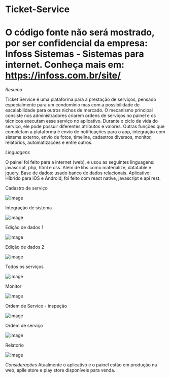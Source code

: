 # Ticket-Service
#  O código fonte não será mostrado, por ser confidencial da empresa: Infoss Sistemas - Sistemas para internet. Conheça mais em: https://infoss.com.br/site/

*Resumo*

Ticket Service é uma plataforma para a prestação de serviços, pensado especialmente para um condomínio mas com a possibilidade de escalabilidade para outros nichos de mercado. O mecanismo principal consiste nos administradores criarem ordens de serviços no painel e os técnicos executam esse serviço no aplicativo. Durante o ciclo de vida do serviço, ele pode possuir diferentes atributos e valores. Outras funções que completam a plataforma é envio de notificações para o app, integração com sistema externo, envio de fotos, timeline, cadastros diversos, monitor, relatórios, automatizações e entre outros. 

*Linguagens*

O painel foi feito para a internet (web), e usou as seguintes linguagens: javascript, php, html e css. Além de libs como materialize, datatable e jquery. 
Base de dados: usado banco de dados relacionais.
Aplicativo: Híbrido para iOS e Android, foi feito com react native, javascript e api rest. 

Cadastro de serviço

![image](https://github.com/MairaSantoss/Ticket-Service/assets/89280923/48716865-f3b2-4572-89eb-a0d445868752)

Integração de sistema

![image](https://github.com/MairaSantoss/Ticket-Service/assets/89280923/96b66547-d7c4-4ecf-b2b6-1c2adf590bf2)

Edição de dados 1

![image](https://github.com/MairaSantoss/Ticket-Service/assets/89280923/624eeacf-f211-41db-bb1b-df7627b4363a)

Edição de dados 2

![image](https://github.com/MairaSantoss/Ticket-Service/assets/89280923/082c3e66-1d2d-4af0-a4c0-8f4100b916a7)

Todos os serviços

![image](https://github.com/MairaSantoss/Ticket-Service/assets/89280923/097d3d0c-c90f-42af-8844-f61d45fb372b)

Monitor

![image](https://github.com/MairaSantoss/Ticket-Service/assets/89280923/aabc776b-c7a7-452f-965b-9e67da4f5325)

Ordem de Servico - inspeção

![image](https://github.com/MairaSantoss/Ticket-Service/assets/89280923/b132eaaf-5de7-49a3-8a63-0a84582b3809)

Ordem de serviço

![image](https://github.com/MairaSantoss/Ticket-Service/assets/89280923/17ea6fd3-5872-4013-b9de-19ab8432b069)

Relatorio

![image](https://github.com/MairaSantoss/Ticket-Service/assets/89280923/7737b6d9-0d64-425a-8926-88c3bfab572f)

*Considerações*
Atualmente o aplicativo e o painel estão em produção na web, aplle store e play store disponíveis para venda.



